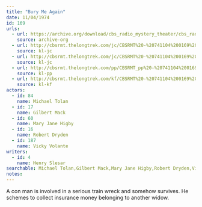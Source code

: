 ```yaml
---
title: "Bury Me Again"
date: 11/04/1974
id: 169
urls: 
  - url: https://archive.org/download/cbs_radio_mystery_theater/cbs_radio_mystery_theater-0151-0200.zip/cbs_radio_mystery_theater-0151-0200%2Fcbsrmt_0169_bury_me_again.mp3
    source: archive-org
  - url: http://cbsrmt.thelongtrek.com/jc/CBSRMT%20-%20741104%200169%20Bury%20Me%20Again%20vbr%20bm2_jc.mp3
    source: kl-jc
  - url: http://cbsrmt.thelongtrek.com/jc/CBSRMT%20-%20741104%200169%20Bury%20Me%20Again%20vbr%20fb2_jc.mp3
    source: kl-jc
  - url: http://cbsrmt.thelongtrek.com/pp/CBSRMT_pp%20-%20741104%200169%20Bury%20Me%20Again.mp3
    source: kl-pp
  - url: http://cbsrmt.thelongtrek.com/kf/CBSRMT%20-%20741104%200169%20Bury%20Me%20Again_kf.mp3
    source: kl-kf
actors:  
  - id: 84
    name: Michael Tolan  
  - id: 17
    name: Gilbert Mack  
  - id: 60
    name: Mary Jane Higby  
  - id: 16
    name: Robert Dryden  
  - id: 187
    name: Vicky Volante
writers:  
  - id: 4
    name: Henry Slesar
searchable: Michael Tolan,Gilbert Mack,Mary Jane Higby,Robert Dryden,Vicky Volante Henry Slesar
notes:  
---
```

A con man is involved in a serious train wreck and somehow survives. He schemes to collect insurance money belonging to another widow.
